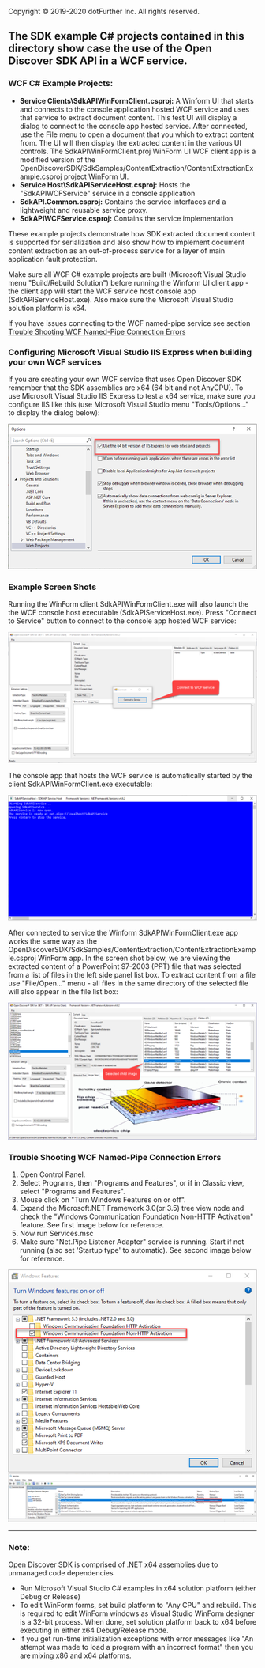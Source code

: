 Copyright © 2019-2020 dotFurther Inc. All rights reserved. 

## The SDK example C# projects contained in this directory show case the use of the Open Discover SDK API in a WCF service.

### WCF C# Example Projects:
- **Service Clients\SdkAPIWinFormClient.csproj:** A Winform UI that starts and connects to the console application hosted WCF service 
  and uses that service to extract document content. This test UI will display a dialog to connect to the console app hosted service.
  After connected, use the File menu to open a document that you which to extract content from. The UI will then display the extracted
  content in the various UI controls. The SdkAPIWinFormClient.proj WinForm UI WCF client app is a modified version of the  OpenDiscoverSDK/SdkSamples/ContentExtraction/ContentExtractionExample.csproj project WinForm UI. 
- **Service Host\SdkAPIServiceHost.csproj:**  Hosts the "SdkAPIWCFService" service in a console application
- **SdkAPI.Common.csproj:** Contains the service interfaces and a lightweight and reusable service proxy.    
- **SdkAPIWCFService.csproj:** Contains the service implementation


These example projects demonstrate how SDK extracted document content is supported for serialization and also show how to implement document content extraction as an out-of-process service for a layer of main application fault protection.

Make sure all WCF C# example projects are built (Microsoft Visual Studio menu "Build/Rebuild Solution") before running the Winform UI client app - the client app will start the WCF service host console app (SdkAPIServiceHost.exe). Also make sure the Microsoft Visual Studio solution platform is x64.

If you have issues connecting to the WCF named-pipe service see section [Trouble Shooting WCF Named-Pipe Connection Errors](#trouble-shooting-wcf-named-pipe-connection-errors)

### Configuring Microsoft Visual Studio IIS Express when building your own WCF services
If you are creating your own WCF service that uses Open Discover SDK remember that the SDK assemblies are x64 (64 bit and not AnyCPU). To use Microsoft Visual Studio IIS Express to test a x64 service, make sure you configure IIS like this (use Microsoft Visual Studio menu "Tools/Options..." to display the dialog below):

<img src="VS_IIS_Express_x64_HostedSettings.png">

### Example Screen Shots

Running the WinForm client SdkAPIWinFormClient.exe will also launch the the WCF console host executable (SdkAPIServiceHost.exe). Press "Connect to Service" button to connect to the console app hosted WCF service:

<img src="Image1.png">

The console app that hosts the WCF service is automatically started by the client SdkAPIWinFormClient.exe executable:

<img src="Image2.png">

After connected to service the Winform SdkAPIWinFormClient.exe app works the same way as the OpenDiscoverSDK/SdkSamples/ContentExtraction/ContentExtractionExample.csproj WinForm app. In the screen shot below, we are viewing the extracted content of a PowerPoint 97-2003 (PPT) file that was selected from a list of files in the left side panel list box. To extract content from a file use "File/Open..." menu - all files in the same directory of the selected file will also appear in the file list box:

<img src="Image3.png">

### Trouble Shooting WCF Named-Pipe Connection Errors
1. Open Control Panel.
2. Select Programs, then "Programs and Features", or if in Classic view, select "Programs and Features".
3. Mouse click on "Turn Windows Features on or off". 
4. Expand the Microsoft.NET Framework 3.0(or 3.5) tree view node and check the "Windows Communication Foundation Non-HTTP Activation" feature. See first image below for reference.
5. Now run Services.msc
6. Make sure "Net.Pipe Listener Adapter" service is running. Start if not running (also set 'Startup type' to automatic). See second image below for reference.

<img src="TurnWindowsFeaturesOnOff.png">

<img src="NetPipeListnerAdapterService.png">


------------------------------------------------------------------------------------------------------------------------
### Note: 
Open Discover SDK is comprised of .NET x64 assemblies due to unmanaged code dependencies

- Run Microsoft Visual Studio C# examples in x64 solution platform (either Debug or Release)
- To edit WinForm forms, set build platform to "Any CPU" and rebuild. This is required to edit WinForm windows as Visual Studio WinForm designer is a 32-bit process. When done, set solution platform back to x64 before executing in either x64 Debug/Release mode.
- If you get run-time initialization exceptions with error messages like "An attempt was made to load a program with
  an incorrect format" then you are mixing x86 and x64 platforms. 


